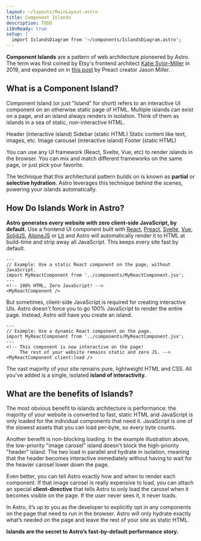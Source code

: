 ```yaml
---
layout: ~/layouts/MainLayout.astro
title: Component Islands
description: TODO
i18nReady: true
setup: |
  import IslandsDiagram from '~/components/IslandsDiagram.astro';
---
```


**Component Islands** are a pattern of web architecture pioneered by Astro. The term was first coined by Etsy's frontend architect [Katie Sylor-Miller](https://twitter.com/ksylor) in 2019, and expanded on in [this post](https://jasonformat.com/islands-architecture/) by Preact creator Jason Miller.

## What is a Component Island?

Component Island (or just "Island" for short) refers to an interactive UI component on an otherwise static page of HTML. Multiple islands can exist on a page, and an island always renders in isolation. Think of them as islands in a sea of static, non-interactive HTML.

<IslandsDiagram>
    <Fragment slot="headerApp">Header (interactive island)</Fragment>
    <Fragment slot="sidebarApp">Sidebar (static HTML)</Fragment>
    <Fragment slot="main">
        Static content like text, images, etc.
    </Fragment>
    <Fragment slot="carouselApp">Image carousel (interactive island)</Fragment>
    <Fragment slot="footer">Footer (static HTML)</Fragment>
</IslandsDiagram>

You can use any UI framework (React, Svelte, Vue, etc) to render islands in the browser. You can mix and match different frameworks on the same page, or just pick your favorite.

The technique that this architectural pattern builds on is known as **partial** or **selective hydration.** Astro leverages this technique behind the scenes, powering your islands automatically. 

## How Do Islands Work in Astro?

**Astro generates every website with zero client-side JavaScript, by default.** Use a frontend UI component built with [React](https://reactjs.org/), [Preact](https://preactjs.com/), [Svelte](https://svelte.dev/), [Vue](https://vuejs.org/), [SolidJS](https://www.solidjs.com/), [AlpineJS](https://alpinejs.dev/) or [Lit](https://lit.dev/) and Astro will automatically render it to HTML at build-time and strip away all JavaScript. This keeps every site fast by default.

```astro
---
// Example: Use a static React component on the page, without JavaScript.
import MyReactComponent from '../components/MyReactComponent.jsx';
---
<!-- 100% HTML, Zero JavaScript! -->
<MyReactComponent />
```

But sometimes, client-side JavaScript is required for creating interactive UIs. Astro doesn't force you to go 100% JavaScript to render the entire page. Instead, Astro will have you create an island.

```astro
---
// Example: Use a dynamic React component on the page.
import MyReactComponent from '../components/MyReactComponent.jsx';
---
<!-- This component is now interactive on the page! 
     The rest of your website remains static and zero JS. -->
<MyReactComponent client:load />
```

The vast majority of your site remains pure, lightweight HTML and CSS. All you've added is a single, isolated **island of interactivity.**

## What are the benefits of Islands?

The most obvious benefit to islands architecture is performance: the majority of your website is converted to fast, static HTML and JavaScript is only loaded for the individual components that need it. JavaScript is one of the slowest assets that you can load per-byte, so every byte counts.

Another benefit is non-blocking loading. In the example illustration above, the low-priority "image carosel" island doesn't block the high-priority "header" island. The two load in parallel and hydrate in isolation, meaning that the header becomes interactive immediately without having to wait for the heavier carosel lower down the page.

Even better, you can tell Astro exactly how and when to render each component. If that image carosel is really expensive to load, you can attach an special **client-directive** that tells Astro to only load the carosel when it becomes visible on the page. If the user never sees it, it never loads.

In Astro, it’s up to you as the developer to explicitly opt in any components on the page that need to run in the browser. Astro will only hydrate exactly what’s needed on the page and leave the rest of your site as static HTML. 

**Islands are the secret to Astro’s fast-by-default performance story.**
